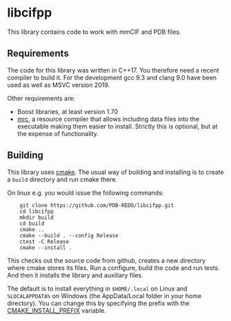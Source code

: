 libcifpp
========

This library contains code to work with mmCIF and PDB files.

Requirements
------------

The code for this library was written in C++17. You therefore need a
recent compiler to build it. For the development gcc 9.3 and clang 9.0
have been used as well as MSVC version 2019.

Other requirements are:

- Boost libraries, at least version 1.70
- [mrc](https://github.com/mhekkel/mrc), a resource compiler that
  allows including data files into the executable making them easier to
  install. Strictly this is optional, but at the expense of functionality.

Building
--------

This library uses [cmake](https://cmake.org). The usual way of building
and installing is to create a `build` directory and run cmake there.

On linux e.g. you would issue the following commands:

```
	git clone https://github.com/PDB-REDO/libcifpp.git
	cd libcifpp
	mkdir build
	cd build
	cmake ..
	cmake --build . --config Release
	ctest -C Release
	cmake --install .
```
This checks out the source code from github, creates a new directory
where cmake stores its files. Run a configure, build the code and run
tests. And then it installs the library and auxiliary files.

The default is to install everything in `$HOME/.local` on Linux and
`%LOCALAPPDATA%` on Windows (the AppData/Local folder in your home directory).
You can change this by specifying the prefix with the
[CMAKE_INSTALL_PREFIX](https://cmake.org/cmake/help/v3.21/variable/CMAKE_INSTALL_PREFIX.html)
variable.

